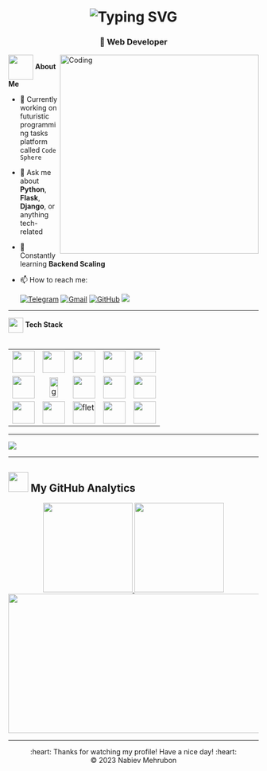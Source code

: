 


<h1 align="center">
  <img src="https://readme-typing-svg.herokuapp.com?font=Fira+Code&size=30&pause=1000&center=true&vCenter=true&width=600&lines=Hello%2C+World!;My+name+is+Mehrubon+%F0%9F%91%8B" alt="Typing SVG" />
</h1>
<h3 align="center">🚀 Web Developer</h3>

<img align="right" alt="Coding" width="400" src="https://media.giphy.com/media/qgQUggAC3Pfv687qPC/giphy.gif">

<span style="margin-bottom: 15px">
<img src="https://media3.giphy.com/media/v1.Y2lkPTc5MGI3NjExYmY0dnozeTNkdW9qN25pa2d3OGRnbGwzazI2aml1cGIzMzV5cGRieiZlcD12MV9pbnRlcm5hbF9naWZfYnlfaWQmY3Q9cw/6n6N2o22gKVeDQDGy8/giphy.gif" align="absmiddle" width="50px" height="50px" /> 
  <b> About Me </b>
</span>
<br> 
                                                     
- 🔭 Currently working on futuristic programming tasks platform called `Code Sphere` <br>
- 💬 Ask me about **Python**, **Flask**, **Django**, or anything tech-related <br>
- 🎯 Constantly learning **Backend Scaling** <br>
- 📫 How to reach me:

  [![Telegram](https://img.shields.io/badge/Telegram-2CA5E0?style=flat&logo=telegram&logoColor=white)](https://t.me/nabiev06)  [![Gmail](https://img.shields.io/badge/Gmail-D14836?style=flat&logo=gmail&logoColor=white)](mailto:https://https://mail.google.com/nmbnc2008)  [![GitHub](https://img.shields.io/badge/GitHub-100000?style=flat&logo=github&logoColor=white)](https://github.com/meha001)                                           <img src="https://komarev.com/ghpvc/?username=meha001"/>
--- 

<span style="margin-bottom: 15px">
  <img src="https://media1.giphy.com/media/v1.Y2lkPTc5MGI3NjExY3pzYTZxNnMzMmZ0dDRlcmI1M2t5ajI1YXU3M3dybWYyd2QxY3JjNyZlcD12MV9pbnRlcm5hbF9naWZfYnlfaWQmY3Q9cw/juua9i2c2fA0AIp2iq/giphy.gif" width="30px" height="30px" align="absmiddle" />
  <b>Tech Stack</b>
</span>
<br><br>

<table align="center" margin-top="15">
  <tr>
    <td align="center">
      <img src="https://img.shields.io/badge/FastAPI-009485.svg?logo=fastapi&logoColor=white" style="height:45px;" />
    </td>
    <td align="center">
      <img src="https://img.shields.io/badge/HTML5-E34F26?style=for-the-badge&logo=html5&logoColor=white" style="height:45px;" />
    </td>
    <td align="center">
      <img src="https://img.shields.io/badge/CSS3-1572B6?style=for-the-badge&logo=css3&logoColor=white" style="height:45px;" />
    </td>
    <td align="center">
      <img src="https://img.shields.io/badge/JavaScript-F7DF1E?style=for-the-badge&logo=javascript&logoColor=black" style="height:45px;" />
    </td>
    <td align="center">
      <img src="https://img.shields.io/badge/Godot-478CBF?style=for-the-badge&logo=godot-engine&logoColor=white" style="height:45px;" />
    </td>
    
  </tr>
  <tr>
    <td align="center">
      <img src="https://img.shields.io/badge/Node.js-339933?style=for-the-badge&logo=nodedotjs&logoColor=white" style="height:45px;" />
    </td>
    <td align="center">
   <img alt="git" src="https://github.com/user-attachments/assets/06c9af97-cd23-4bfa-a2c4-cc5b92e8d89a" style = 'height:40px; width:60%;'/>
    </td>
    <td align="center">
      <img src="https://img.shields.io/badge/Python-3776AB?style=for-the-badge&logo=python&logoColor=white" style="height:45px;" />
    </td>
    <td align="center">
      <img src="https://img.shields.io/badge/Flask-000000?style=for-the-badge&logo=flask&logoColor=white" style="height:45px;" />
    </td>
    <td align="center">
      <img src="https://img.shields.io/badge/Django-092E20?style=for-the-badge&logo=django&logoColor=white" style="height:45px;" />
    </td>
  </tr>
  <tr>
    <td align="center">
      <img src="https://img.shields.io/badge/MySQL-005C84?style=for-the-badge&logo=mysql&logoColor=white" style="height:45px;" />
    </td>
    <td align="center">
      <img src="https://img.shields.io/badge/MongoDB-47A248?style=for-the-badge&logo=mongodb&logoColor=white" style="height:45px;" />
    </td>
     <td align="center">
      <img  alt="flet" src="https://github.com/user-attachments/assets/9a3f3eb3-949b-4181-bc8b-5633f8626b66" style='height:45px;' />
    </td>
     <td align="center">
      <img src="https://img.shields.io/badge/Aiogram-26A5E4?style=for-the-badge&logo=telegram&logoColor=white" style="height:45px;" />
    </td>
    <td align="center">
      <img src="https://img.shields.io/badge/Docker-2496ED?logo=docker&logoColor=fff" style="height:45px;border-radius:100;" />
    </td>
  </tr>
</table>

---
![](https://leetcard.jacoblin.cool/meha001?ext=heatmap)

---

### <h2> <img src="https://media0.giphy.com/media/cNZqrH5IzOG0xrlWks/giphy.gif?cid=ecf05e47map255q427en9uprqc1sb0unjq5k4fnqg5pmhhs4&rid=giphy.gif&ct=s" width="40px" height="40px"> My GitHub Analytics </h2> 
<div align="center">
  <a href="https://github.com/tranthaituananh">
    <img height="180em" src="https://github-readme-stats-eight-theta.vercel.app/api?username=meha001&cache_seconds=7200&layout=compact&title_color=ffab91&text_color=80cbc4&bg_color=263238&border_radius=10" />
    <img height="180em" src="https://github-readme-stats-eight-theta.vercel.app/api/top-langs/?username=meha001&langs_count=8&layout=compact&hide=java&title_color=ffab91&text_color=80cbc4&bg_color=263238&border_radius=10" />
    <img height="280em" width="800em" src="https://fabianocouto-activity-graph.vercel.app/graph/?username=meha001&theme=material&radius=10" />
  </a>
</div>

---
<div align="center">
  :heart: Thanks for watching my profile! Have a nice day! :heart: <br/>
  &copy; 2023 Nabiev Mehrubon
</div>


